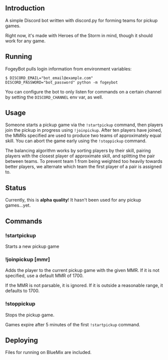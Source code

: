 ## Introduction

A simple Discord bot written with discord.py for forming teams for pickup games.

Right now, it's made with Heroes of the Storm in mind, though it should work for any game.

## Running

FogeyBot pulls login information from environment variables:

    $ DISCORD_EMAIL="bot_email@example.com" DISCORD_PASSWORD="bot_password" python -m fogeybot

You can configure the bot to only listen for commands on a certain channel by setting the `DISCORD_CHANNEL` env var, as well.

## Usage

Someone starts a pickup game via the `!startpickup` command, then players join the pickup in progress using `!joinpickup`. After ten players have joined, the MMRs specified are used to produce two teams of approximately equal skill. You can abort the game early using the `!stoppickup` command.

The balancing algorithm works by sorting players by their skill, pairing players with the closest player of approximate skill, and splitting the pair between teams. To prevent team 1 from being weighted too heavily towards better players, we alternate which team the first player of a pair is assigned to.

## Status

Currently, this is **alpha quality**! It hasn't been used for any pickup games...yet.

## Commands

### !startpickup

Starts a new pickup game

### !joinpickup [mmr]

Adds the player to the current pickup game with the given MMR. If it is not specified, use a default MMR of 1700.

If the MMR is not parsable, it is ignored. If it is outside a reasonable range, it defaults to 1700.

### !stoppickup

Stops the pickup game.

Games expire after 5 minutes of the first `!startpickup` command.

## Deploying

Files for running on BlueMix are included.
